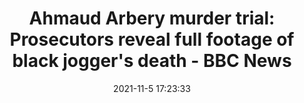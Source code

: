 ---
"title": "Ahmaud Arbery murder trial: Prosecutors reveal full footage of black jogger's death - BBC News"
"date": "2021-11-5 17:23:33"
"feed_name": "GOOGLENEWSCONSTRUCTION"
"feed_website": "https://news.google.com/search?q=construction%2Bincident&hl=en-US&gl=US&ceid=US:en"
"feed_rss": "https://news.google.com/rss/search?q=construction%2Bincident&hl=en-US&gl=US&ceid=US:en"
"link": "https://www.bbc.com/news/world-us-canada-59180744"
"source": "{'href': 'https://www.bbc.com', 'title': 'BBC News'}"
"file": "_posts/2021-1-1-313b214fc92e3bcd8bb7bfdf89b173f2987eaa4d.md"
"accident": "0"
"drilling": "0"
"dead": "0"
"injured": "0"
"arrested": "0"
"place": "unknown place"
"where": "unknown site"
"causes": "unknown"
"place_uri": "unknown place"
---